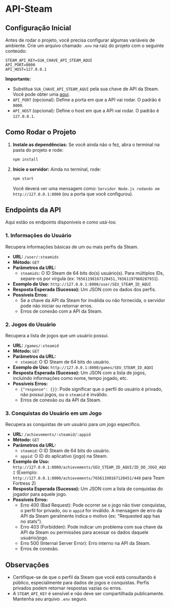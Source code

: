 # API-Steam
## Configuração Inicial

Antes de rodar o projeto, você precisa configurar algumas variáveis de ambiente. Crie um arquivo chamado `.env` na raiz do projeto com o seguinte conteúdo:

```env
STEAM_API_KEY=SUA_CHAVE_API_STEAM_AQUI
API_PORT=8000
API_HOST=127.0.0.1
```

**Importante:**
- Substitua `SUA_CHAVE_API_STEAM_AQUI` pela sua chave de API da Steam. Você pode obter uma [aqui](https://steamcommunity.com/dev/apikey).
- `API_PORT` (opcional): Define a porta em que a API vai rodar. O padrão é `8000`.
- `API_HOST` (opcional): Define o host em que a API vai rodar. O padrão é `127.0.0.1`.

## Como Rodar o Projeto

1.  **Instale as dependências:**
    Se você ainda não o fez, abra o terminal na pasta do projeto e rode:
    ```bash
    npm install
    ```

2.  **Inicie o servidor:**
    Ainda no terminal, rode:
    ```bash
    npm start
    ```
    Você deverá ver uma mensagem como: `Servidor Node.js rodando em http://127.0.0.1:8000` (ou a porta que você configurou).

## Endpoints da API

Aqui estão os endpoints disponíveis e como usá-los:

### 1. Informações do Usuário

Recupera informações básicas de um ou mais perfis da Steam.

-   **URL:** `/user/:steamids`
-   **Método:** `GET`
-   **Parâmetros da URL:**
    -   `steamids`: O ID Steam de 64 bits do(s) usuário(s). Para múltiplos IDs, separe-os por vírgula (ex: `76561198167120451,76561197960287931`).
-   **Exemplo de Uso:**
    `http://127.0.0.1:8000/user/SEU_STEAM_ID_AQUI`
-   **Resposta Esperada (Sucesso):** Um JSON com os dados dos perfis.
-   **Possíveis Erros:**
    -   Se a chave da API da Steam for inválida ou não fornecida, o servidor pode não iniciar ou retornar erros.
    -   Erros de conexão com a API da Steam.

### 2. Jogos do Usuário

Recupera a lista de jogos que um usuário possui.

-   **URL:** `/games/:steamid`
-   **Método:** `GET`
-   **Parâmetros da URL:**
    -   `steamid`: O ID Steam de 64 bits do usuário.
-   **Exemplo de Uso:**
    `http://127.0.0.1:8000/games/SEU_STEAM_ID_AQUI`
-   **Resposta Esperada (Sucesso):** Um JSON com a lista de jogos, incluindo informações como nome, tempo jogado, etc.
-   **Possíveis Erros:**
    -   `{"response": {}}`: Pode significar que o perfil do usuário é privado, não possui jogos, ou o `steamid` é inválido.
    -   Erros de conexão ou da API da Steam.

### 3. Conquistas do Usuário em um Jogo

Recupera as conquistas de um usuário para um jogo específico.

-   **URL:** `/achievements/:steamid/:appid`
-   **Método:** `GET`
-   **Parâmetros da URL:**
    -   `steamid`: O ID Steam de 64 bits do usuário.
    -   `appid`: O ID do aplicativo (jogo) na Steam.
-   **Exemplo de Uso:**
    `http://127.0.0.1:8000/achievements/SEU_STEAM_ID_AQUI/ID_DO_JOGO_AQUI`
    (Exemplo: `http://127.0.0.1:8000/achievements/76561198167120451/440` para Team Fortress 2)
-   **Resposta Esperada (Sucesso):** Um JSON com a lista de conquistas do jogador para aquele jogo.
-   **Possíveis Erros:**
    -   Erro 400 (Bad Request): Pode ocorrer se o jogo não tiver conquistas, o perfil for privado, ou o `appid` for inválido. A mensagem de erro da API da Steam geralmente indica o motivo (ex: "Requested app has no stats").
    -   Erro 403 (Forbidden): Pode indicar um problema com sua chave da API da Steam ou permissões para acessar os dados daquele usuário/jogo.
    -   Erro 500 (Internal Server Error): Erro interno na API da Steam.
    -   Erros de conexão.

## Observações

-   Certifique-se de que o perfil da Steam que você está consultando é público, especialmente para dados de jogos e conquistas. Perfis privados podem retornar respostas vazias ou erros.
-   A `STEAM_API_KEY` é sensível e não deve ser compartilhada publicamente. Mantenha seu arquivo `.env` seguro.
